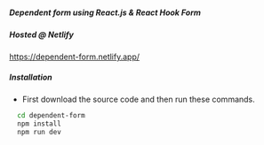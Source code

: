 ##### Dependent form using React.js & React Hook Form

##### Hosted @ Netlify
https://dependent-form.netlify.app/

##### Installation

* First download the source code and then run these commands.
```bash
  cd dependent-form
  npm install 
  npm run dev
```